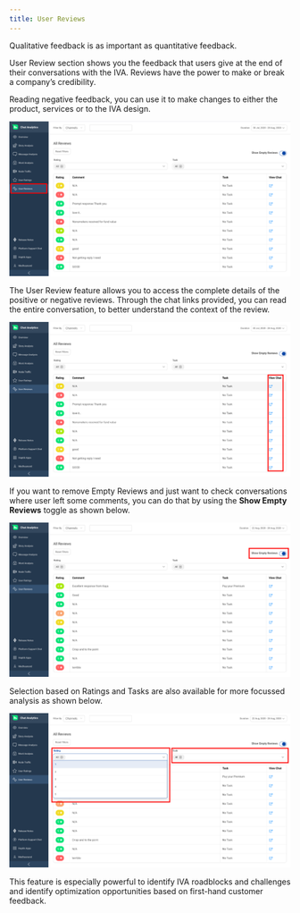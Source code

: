 ```yaml
---
title: User Reviews
---
```


Qualitative feedback is as important as quantitative feedback.

User Review section shows you the feedback that users give at the end of their conversations with the IVA. Reviews have the power to make or break a company’s credibility.

Reading negative feedback, you can use it to make changes to either the product, services or to the IVA design.

![Analytics Dashboard](assets/userreviews1.png)

The User Review feature allows you to access the complete details of the positive or negative reviews. Through the chat links provided, you can read the entire conversation, to better understand the context of the review.

![Analytics Dashboard](assets/userreviews2.png)

If you want to remove Empty Reviews and just want to check conversations where user left some comments, you can do that by using the **Show Empty Reviews** toggle as shown below.

![Analytics Dashboard](assets/userreviews3.png)

Selection based on Ratings and Tasks are also available for more focussed analysis as shown below.

![Analytics Dashboard](assets/userreviews4.png)

This feature is especially powerful to identify IVA roadblocks and challenges and identify optimization opportunities based on first-hand customer feedback.
